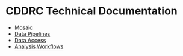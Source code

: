 # CDDRC Technical Documentation

* [Mosaic](https://github.com/UCGD/cddrc_docs/edit/main/mosaic/README.md)
* [Data Pipelines](https://github.com/UCGD/cddrc_docs/edit/main/data_pipeline/README.md)
* [Data Access](https://github.com/UCGD/cddrc_docs/edit/main/data_access/README.md)
* [Analysis Workflows](https://github.com/UCGD/cddrc_docs/edit/main/analysis_workflow/README.md)


